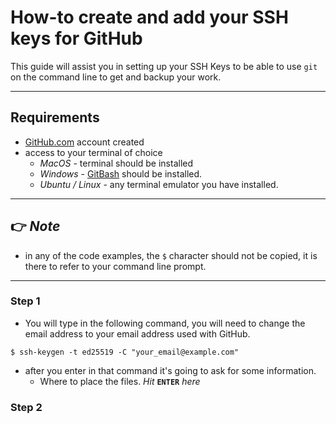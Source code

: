 # How-to create and add your SSH keys for GitHub
   This guide will assist you in setting up your SSH Keys to be able to use `git` on the command line to get and backup your work.

---
## Requirements
- [GitHub.com](https://github.com) account created
- access to your terminal of choice
    - *MacOS* - terminal should be installed
    - *Windows* - [GitBash](https://git-scm.com/download/win) should be installed.
    - *Ubuntu / Linux* - any terminal emulator you have installed.
---
## :point_right: ***Note***
 - in any of the code examples, the `$` character should not be copied, it is there to refer to your command line prompt.
---

### Step 1
 - You will type in the following command, you will need to change the email address to your email address used with GitHub.
```
$ ssh-keygen -t ed25519 -C "your_email@example.com"
```


 - after you enter in that command it's going to ask for some information.
    - Where to place the files. *Hit* **`ENTER`** *here*
### Step 2